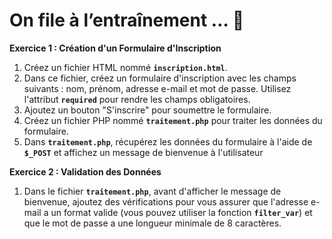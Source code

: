 # On file à **l’entraînement …** 💪

**Exercice 1 : Création d'un Formulaire d'Inscription**

1. Créez un fichier HTML nommé **`inscription.html`**.
2. Dans ce fichier, créez un formulaire d'inscription avec les champs suivants : nom, prénom, adresse e-mail et mot de passe. Utilisez l'attribut **`required`** pour rendre les champs obligatoires.
3. Ajoutez un bouton "S'inscrire" pour soumettre le formulaire.
4. Créez un fichier PHP nommé **`traitement.php`** pour traiter les données du formulaire.
5. Dans **`traitement.php`**, récupérez les données du formulaire à l'aide de **`$_POST`** et affichez un message de bienvenue à l'utilisateur

**Exercice 2 : Validation des Données**

1. Dans le fichier **`traitement.php`**, avant d'afficher le message de bienvenue, ajoutez des vérifications pour vous assurer que l'adresse e-mail a un format valide (vous pouvez utiliser la fonction **`filter_var`**) et que le mot de passe a une longueur minimale de 8 caractères.